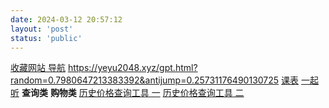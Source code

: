 ```yaml
---
date: 2024-03-12 20:57:12
layout: 'post'
status: 'public'
---
```


[收藏网站 导航](https://www.goto-mars.com/people/aLYqyNvYvd)
https://yeyu2048.xyz/gpt.html?random=0.7980647213383392&antijump=0.25731176490130725
[课表](https://docs.qq.com/doc/DSXRFRUxPV1l6Wkp6)
[一起听](https://music.alang.run/#/)
**查询类**
[](https://www.dayi.org.cn/)
**购物类**
[历史价格查询工具 一](http://www.hisprice.cn/)
[历史价格查询工具 二](https://www.gwdang.com/v2/trend)